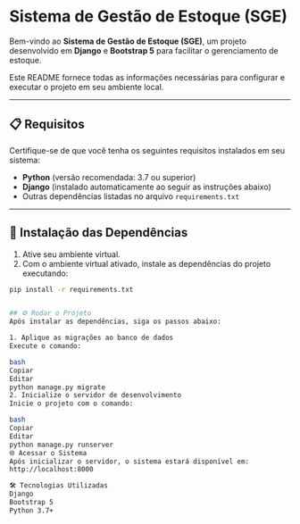 # Sistema de Gestão de Estoque (SGE)  

Bem-vindo ao **Sistema de Gestão de Estoque (SGE)**, um projeto desenvolvido em **Django** e **Bootstrap 5** para facilitar o gerenciamento de estoque.  

Este README fornece todas as informações necessárias para configurar e executar o projeto em seu ambiente local.  

---

## 📋 Requisitos  

Certifique-se de que você tenha os seguintes requisitos instalados em seu sistema:  

- **Python** (versão recomendada: 3.7 ou superior)  
- **Django** (instalado automaticamente ao seguir as instruções abaixo)  
- Outras dependências listadas no arquivo `requirements.txt`  

---

## 📂 Instalação das Dependências  

1. Ative seu ambiente virtual.  
2. Com o ambiente virtual ativado, instale as dependências do projeto executando:  

```bash
pip install -r requirements.txt


## ⚙️ Rodar o Projeto
Após instalar as dependências, siga os passos abaixo:

1. Aplique as migrações ao banco de dados
Execute o comando:

bash
Copiar
Editar
python manage.py migrate
2. Inicialize o servidor de desenvolvimento
Inicie o projeto com o comando:

bash
Copiar
Editar
python manage.py runserver
🌐 Acessar o Sistema
Após inicializar o servidor, o sistema estará disponível em:
http://localhost:8000

🛠️ Tecnologias Utilizadas
Django
Bootstrap 5
Python 3.7+
